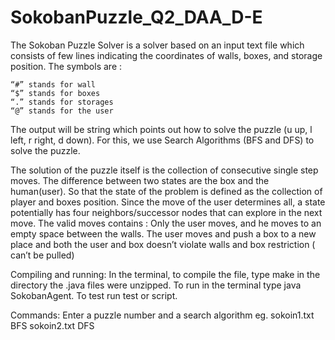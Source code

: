 # SokobanPuzzle_Q2_DAA_D-E

The Sokoban Puzzle Solver is a solver based on an input text file which consists of few lines indicating the coordinates of walls, boxes, and storage position. The symbols are :
```
“#” stands for wall
“$” stands for boxes
“.” stands for storages
“@” stands for the user
```

The output will be string which points out how to solve the puzzle (u up, l left, r right, d down). For this, we use Search Algorithms (BFS and DFS) to solve the puzzle.

The solution of the puzzle itself is the collection of consecutive single step moves. The difference between two states are the box and the human(user).  So that the state of the problem is defined as the collection of player and boxes position. Since the move of the user determines all, a state potentially has four neighbors/successor nodes that can explore in the next move. The valid moves contains :
Only the user moves, and he moves to an empty space between the walls.
The user moves and push a box to a new place and both the user and box doesn’t violate walls and box restriction ( can’t be pulled)

Compiling and running:
	In the terminal, to compile the file, type make in the directory the .java files were unzipped. To run in the terminal type java SokobanAgent. To test run test or script.

Commands:
	Enter a puzzle number and a search algorithm
	eg.
		sokoin1.txt BFS
		sokoin2.txt DFS
